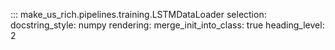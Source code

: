 ::: make_us_rich.pipelines.training.LSTMDataLoader
    selection:
        docstring_style: numpy
    rendering:
        merge_init_into_class: true
        heading_level: 2
